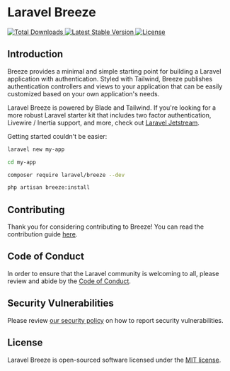# Laravel Breeze

<a href="https://packagist.org/packages/laravel/breeze">
    <img src="https://img.shields.io/packagist/dt/laravel/breeze" alt="Total Downloads">
</a>
<a href="https://packagist.org/packages/laravel/breeze">
    <img src="https://img.shields.io/packagist/v/laravel/breeze" alt="Latest Stable Version">
</a>
<a href="https://packagist.org/packages/laravel/breeze">
    <img src="https://img.shields.io/packagist/l/laravel/breeze" alt="License">
</a>

## Introduction

Breeze provides a minimal and simple starting point for building a Laravel application with authentication. Styled with Tailwind, Breeze publishes authentication controllers and views to your application that can be easily customized based on your own application's needs.

Laravel Breeze is powered by Blade and Tailwind. If you're looking for a more robust Laravel starter kit that includes two factor authentication, Livewire / Inertia support, and more, check out [Laravel Jetstream](https://jetstream.laravel.com).

Getting started couldn't be easier:

```bash
laravel new my-app

cd my-app

composer require laravel/breeze --dev

php artisan breeze:install
```

## Contributing

Thank you for considering contributing to Breeze! You can read the contribution guide [here](.github/CONTRIBUTING.md).

## Code of Conduct

In order to ensure that the Laravel community is welcoming to all, please review and abide by the [Code of Conduct](https://laravel.com/docs/contributions#code-of-conduct).

## Security Vulnerabilities

Please review [our security policy](https://github.com/laravel/breeze/security/policy) on how to report security vulnerabilities.

## License

Laravel Breeze is open-sourced software licensed under the [MIT license](LICENSE.md).
